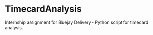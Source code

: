 # TimecardAnalysis
Internship assignment for Bluejay Delivery - Python script for timecard analysis.
